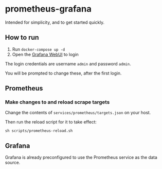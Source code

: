 # prometheus-grafana

Intended for simplicity, and to get started quickly.

## How to run

1. Run `docker-compose up -d`
2. Open the [Grafana WebUI](http://localhost:3000) to login

The login credentials are username `admin` and password `admin`. 

You will be prompted to change these, after the first login.

## Prometheus

### Make changes to and reload scrape targets
Change the contents of `services/prometheus/targets.json` on your host. 

Then run the reload script for it to take effect:
```
sh scripts/prometheus-reload.sh
```

## Grafana

Grafana is already preconfigured to use the Prometheus service as the data source.